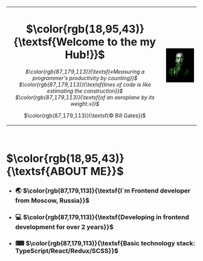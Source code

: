 <div id="header" align = "center">
    <table>
        <td align = "center">
            <h1 color = "green" >
                $\color{rgb(18,95,43)}{\textsf{Welcome to the my Hub!}}$
            </h1>
            <p><i>$\color{rgb(87,179,113)}{\textsf{«Measuring a programmer's productivity by counting}}$<br>$\color{rgb(87,179,113)}{\textsf{lines of code is like estimating the construction}}$<br>$\color{rgb(87,179,113)}{\textsf{of an aeroplane by its weight.»}}$</i></p>
            <p>$\color{rgb(87,179,113)}{\textsf{© Bill Gates}}$</p>
        </td>
        <td>
            <img src="./assets/main.gif" width="400"/>
        </td>
    </table>
</div>
<br/>
<div id = "aboutMe">
    <h1>$\color{rgb(18,95,43)}{\textsf{ABOUT ME}}$</h1>
    <ul>
        <li>
            <h3>🌏 $\color{rgb(87,179,113)}{\textsf{I`m Frontend developer from Moscow, Russia}}$</h3>
        </li>
        <li>
            <h3>💻 $\color{rgb(87,179,113)}{\textsf{Developing in frontend development for over 2 years}}$</h3>
        </li>
        <li>
            <h3>⌨ $\color{rgb(87,179,113)}{\textsf{Basic technology stack: TypeScript/React/Redux/SCSS}}$</h3>
        </li>
    </ul>
</div>
